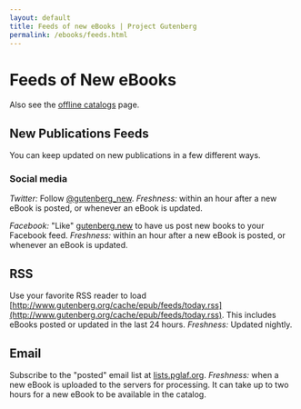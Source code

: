 ```yaml
---
layout: default
title: Feeds of new eBooks | Project Gutenberg
permalink: /ebooks/feeds.html
---
```


Feeds of New eBooks
===================

Also see the [offline catalogs](/ebooks/offline_catalogs.html) page.

## New Publications Feeds

You can keep updated on new publications in a few different ways.

### Social media

*Twitter:* Follow [@gutenberg_new](https://twitter.com/gutenberg_new). *Freshness:* within an hour after a new eBook is posted, or whenever an eBook is updated.

*Facebook:* "Like" [gutenberg.new](https://www.facebook.com/gutenberg.new) to have us post new books to your Facebook feed. *Freshness:* within an hour after a new eBook is posted, or whenever an eBook is updated.

## RSS

Use your favorite RSS reader to load [http://www.gutenberg.org/cache/epub/feeds/today.rss](http://www.gutenberg.org/cache/epub/feeds/today.rss). This includes eBooks posted or updated in the last 24 hours. *Freshness:* Updated nightly.

## Email

Subscribe to the "posted" email list at [lists.pglaf.org](https://lists.pglaf.org). *Freshness:* when a new eBook is uploaded to the servers for processing. It can take up to two hours for a new eBook to be available in the catalog.
